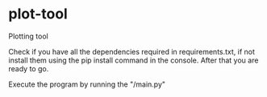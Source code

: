 # plot-tool
Plotting tool

Check if you have all the dependencies required in requirements.txt, if not install them using
the pip install command in the console. After that you are ready to go.

Execute the program by running the "/main.py"
